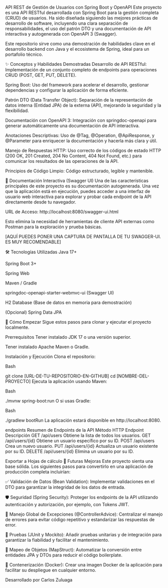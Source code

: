 API REST de Gestión de Usuarios con Spring Boot y OpenAPI
Este proyecto es una API RESTful desarrollada con Spring Boot para la gestión completa (CRUD) de usuarios. Ha sido diseñada siguiendo las mejores prácticas de desarrollo de software, incluyendo una clara separación de responsabilidades, el uso del patrón DTO y una documentación de API interactiva y autogenerada con OpenAPI 3 (Swagger).

Este repositorio sirve como una demostración de habilidades clave en el desarrollo backend con Java y el ecosistema de Spring, ideal para un portafolio técnico.

✨ Conceptos y Habilidades Demostradas
Desarrollo de API RESTful: Implementación de un conjunto completo de endpoints para operaciones CRUD (POST, GET, PUT, DELETE).

Spring Boot: Uso del framework para acelerar el desarrollo, gestionar dependencias y configurar la aplicación de forma eficiente.

Patrón DTO (Data Transfer Object): Separación de la representación de datos interna (Entidad JPA) de la externa (API), mejorando la seguridad y la flexibilidad.

Documentación con OpenAPI 3: Integración con springdoc-openapi para generar automáticamente una documentación de API interactiva.

Anotaciones Descriptivas: Uso de @Tag, @Operation, @ApiResponse, y @Parameter para enriquecer la documentación y hacerla más clara y útil.

Manejo de Respuestas HTTP: Uso correcto de los códigos de estado HTTP (200 OK, 201 Created, 204 No Content, 404 Not Found, etc.) para comunicar los resultados de las operaciones de la API.

Principios de Código Limpio: Código estructurado, legible y mantenible.

📖 Documentación Interactiva (Swagger UI)
Una de las características principales de este proyecto es su documentación autogenerada. Una vez que la aplicación está en ejecución, puedes acceder a una interfaz de usuario web interactiva para explorar y probar cada endpoint de la API directamente desde tu navegador.

URL de Acceso: http://localhost:8080/swagger-ui.html

Esto elimina la necesidad de herramientas de cliente API externas como Postman para la exploración y prueba básicas.

[AQUÍ PUEDES PONER UNA CAPTURA DE PANTALLA DE TU SWAGGER-UI. ES MUY RECOMENDABLE]

🛠️ Tecnologías Utilizadas
Java 17+

Spring Boot 3+

Spring Web

Maven / Gradle

springdoc-openapi-starter-webmvc-ui (Swagger UI)

H2 Database (Base de datos en memoria para demostración)

(Opcional) Spring Data JPA

🚀 Cómo Empezar
Sigue estos pasos para clonar y ejecutar el proyecto localmente.

Prerrequisitos
Tener instalado JDK 17 o una versión superior.

Tener instalado Apache Maven o Gradle.

Instalación y Ejecución
Clona el repositorio:

Bash

git clone [URL-DE-TU-REPOSITORIO-EN-GITHUB]
cd [NOMBRE-DEL-PROYECTO]
Ejecuta la aplicación usando Maven:

Bash

./mvnw spring-boot:run
O si usas Gradle:

Bash

./gradlew bootRun
La aplicación estará disponible en http://localhost:8080.

endpoints Resumen de Endpoints de la API
Método HTTP	Endpoint	Descripción
GET	/api/users	Obtiene la lista de todos los usuarios.
GET	/api/users/{id}	Obtiene un usuario específico por su ID.
POST	/api/users	Crea un nuevo usuario.
PUT	/api/users/{id}	Actualiza un usuario existente por su ID.
DELETE	/api/users/{id}	Elimina un usuario por su ID.

Exportar a Hojas de cálculo
🌱 Futuras Mejoras
Este proyecto sienta una base sólida. Los siguientes pasos para convertirlo en una aplicación de producción completa incluirían:

✅ Validación de Datos (Bean Validation): Implementar validaciones en el DTO para garantizar la integridad de los datos de entrada.

🛡️ Seguridad (Spring Security): Proteger los endpoints de la API utilizando autenticación y autorización, por ejemplo, con Tokens JWT.

🚨 Manejo Global de Excepciones (@ControllerAdvice): Centralizar el manejo de errores para evitar código repetitivo y estandarizar las respuestas de error.

🧪 Pruebas (JUnit y Mockito): Añadir pruebas unitarias y de integración para garantizar la fiabilidad y facilitar el mantenimiento.

🔄 Mapeo de Objetos (MapStruct): Automatizar la conversión entre entidades JPA y DTOs para reducir el código boilerplate.

🐳 Contenerización (Docker): Crear una imagen Docker de la aplicación para facilitar su despliegue en cualquier entorno.

Desarrollado por Carlos Zuluaga 

